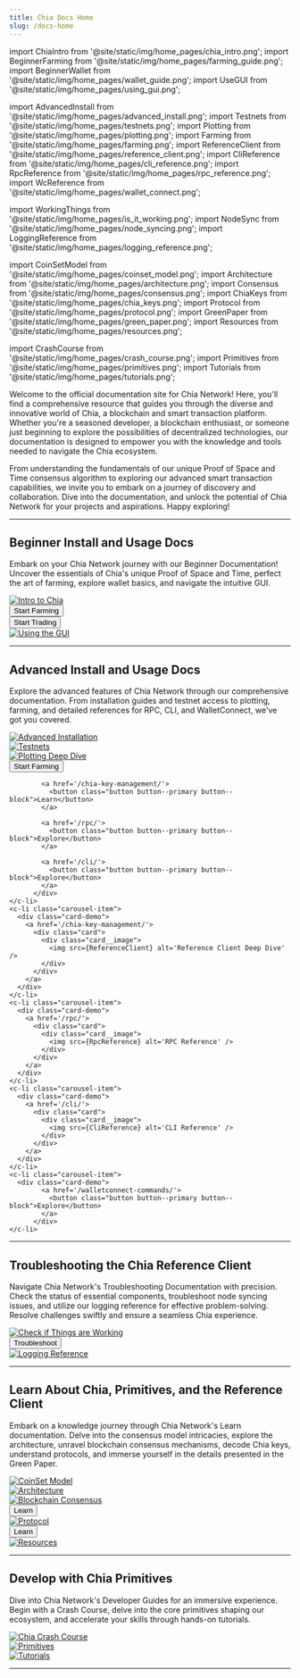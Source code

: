 ```yaml
---
title: Chia Docs Home
slug: /docs-home
---
```


import ChiaIntro from '@site/static/img/home_pages/chia_intro.png';
import BeginnerFarming from '@site/static/img/home_pages/farming_guide.png';
import BeginnerWallet from '@site/static/img/home_pages/wallet_guide.png';
import UseGUI from '@site/static/img/home_pages/using_gui.png';

import AdvancedInstall from '@site/static/img/home_pages/advanced_install.png';
import Testnets from '@site/static/img/home_pages/testnets.png';
import Plotting from '@site/static/img/home_pages/plotting.png';
import Farming from '@site/static/img/home_pages/farming.png';
import ReferenceClient from '@site/static/img/home_pages/reference_client.png';
import CliReference from '@site/static/img/home_pages/cli_reference.png';
import RpcReference from '@site/static/img/home_pages/rpc_reference.png';
import WcReference from '@site/static/img/home_pages/wallet_connect.png';

import WorkingThings from '@site/static/img/home_pages/is_it_working.png';
import NodeSync from '@site/static/img/home_pages/node_syncing.png';
import LoggingReference from '@site/static/img/home_pages/logging_reference.png';

import CoinSetModel from '@site/static/img/home_pages/coinset_model.png';
import Architecture from '@site/static/img/home_pages/architecture.png';
import Consensus from '@site/static/img/home_pages/consensus.png';
import ChiaKeys from '@site/static/img/home_pages/chia_keys.png';
import Protocol from '@site/static/img/home_pages/protocol.png';
import GreenPaper from '@site/static/img/home_pages/green_paper.png';
import Resources from '@site/static/img/home_pages/resources.png';

import CrashCourse from '@site/static/img/home_pages/crash_course.png';
import Primitives from '@site/static/img/home_pages/primitives.png';
import Tutorials from '@site/static/img/home_pages/tutorials.png';

Welcome to the official documentation site for Chia Network! Here, you'll find a comprehensive resource that guides you through the diverse and innovative world of Chia, a blockchain and smart transaction platform. Whether you're a seasoned developer, a blockchain enthusiast, or someone just beginning to explore the possibilities of decentralized technologies, our documentation is designed to empower you with the knowledge and tools needed to navigate the Chia ecosystem.

From understanding the fundamentals of our unique Proof of Space and Time consensus algorithm to exploring our advanced smart transaction capabilities, we invite you to embark on a journey of discovery and collaboration. Dive into the documentation, and unlock the potential of Chia Network for your projects and aspirations. Happy exploring!

***

## Beginner Install and Usage Docs

Embark on your Chia Network journey with our Beginner Documentation! Uncover the essentials of Chia's unique Proof of Space and Time, perfect the art of farming, explore wallet basics, and navigate the intuitive GUI.

<section class="carousel">
  <c-ol class="carousel-inner">
    <c-li class="carousel-item">
      <div class="card-demo">
        <a href='/introduction/'>
          <div class="card">
            <div class="card__image">
              <img src={ChiaIntro} alt='Intro to Chia' />
            </div>
          </div>
        </a>
      </div>
    </c-li>
    <c-li class="carousel-item">
      <div class="card-demo">
            <a href='/farming-guide/'>
              <button class="button button--primary button--block">Start Farming</button>
            </a>
          </div>
    </c-li>
    <c-li class="carousel-item">
      <div class="card-demo">
            <a href='/getting-started/wallet-guide/'>
              <button class="button button--primary button--block">Start Trading</button>
            </a>
          </div>
    </c-li>
    <c-li class="carousel-item">
      <div class="card-demo">
        <a href='/using-the-gui/'>
          <div class="card">
            <div class="card__image">
              <img src={UseGUI} alt='Using the GUI' />
            </div>
          </div>
        </a>
      </div>
    </c-li>
  </c-ol>
</section>

***

## Advanced Install and Usage Docs

Explore the advanced features of Chia Network through our comprehensive documentation. From installation guides and testnet access to plotting, farming, and detailed references for RPC, CLI, and WalletConnect, we've got you covered.

<section class="carousel">
  <c-ol class="carousel-inner">
    <c-li class="carousel-item">
      <div class="card-demo">
        <a href='/installation/'>
          <div class="card">
            <div class="card__image">
              <img src={AdvancedInstall} alt='Advanced Installation'/>
            </div>
          </div>
        </a>
      </div>
    </c-li>
    <c-li class="carousel-item">
      <div class="card-demo">
        <a href='/testnets/'>
          <div class="card">
            <div class="card__image">
              <img src={Testnets} alt='Testnets' />
            </div>
          </div>
        </a>
      </div>
    </c-li>
    <c-li class="carousel-item">
      <div class="card-demo">
        <a href='/plotting-basics/'>
          <div class="card">
            <div class="card__image">
              <img src={Plotting} alt='Plotting Deep Dive' />
            </div>
          </div>
        </a>
      </div>
    </c-li>
    <c-li class="carousel-item">
      <div class="card-demo">
            <a href='/farming-basics/'>
              <button class="button button--primary button--block">Start Farming</button>
            </a>
           
            <a href='/chia-key-management/'>
              <button class="button button--primary button--block">Learn</button>
            </a>
           
            <a href='/rpc/'>
              <button class="button button--primary button--block">Explore</button>
            </a>
           
            <a href='/cli/'>
              <button class="button button--primary button--block">Explore</button>
            </a>
          </div>
    </c-li>
    <c-li class="carousel-item">
      <div class="card-demo">
        <a href='/chia-key-management/'>
          <div class="card">
            <div class="card__image">
              <img src={ReferenceClient} alt='Reference Client Deep Dive' />
            </div>
          </div>
        </a>
      </div>
    </c-li>
    <c-li class="carousel-item">
      <div class="card-demo">
        <a href='/rpc/'>
          <div class="card">
            <div class="card__image">
              <img src={RpcReference} alt='RPC Reference' />
            </div>
          </div>
        </a>
      </div>
    </c-li>
    <c-li class="carousel-item">
      <div class="card-demo">
        <a href='/cli/'>
          <div class="card">
            <div class="card__image">
              <img src={CliReference} alt='CLI Reference' />
            </div>
          </div>
        </a>
      </div>
    </c-li>
    <c-li class="carousel-item">
      <div class="card-demo">
            <a href='/walletconnect-commands/'>
              <button class="button button--primary button--block">Explore</button>
            </a>
          </div>
    </c-li>
  </c-ol>
</section>

***

## Troubleshooting the Chia Reference Client

Navigate Chia Network's Troubleshooting Documentation with precision. Check the status of essential components, troubleshoot node syncing issues, and utilize our logging reference for effective problem-solving. Resolve challenges swiftly and ensure a seamless Chia experience.

<section class="carousel">
  <c-ol class="carousel-inner">
    <c-li class="carousel-item">
      <div class="card-demo">
        <a href='/troubleshooting/check-if-things-are-working/'>
          <div class="card">
            <div class="card__image">
              <img src={WorkingThings} alt='Check if Things are Working' />
            </div>
          </div>
        </a>
      </div>
    </c-li>
    <c-li class="carousel-item">
      <div class="card-demo">
            <a href='/troubleshooting/node-syncing/'>
              <button class="button button--primary button--block">Troubleshoot</button>
            </a>
          </div>
    </c-li>
    <c-li class="carousel-item">
      <div class="card-demo">
        <a href='/troubleshooting/logging-reference/'>
          <div class="card">
            <div class="card__image">
              <img src={LoggingReference} alt='Logging Reference' />
            </div>
          </div>
        </a>
      </div>
    </c-li>
  </c-ol>
</section>

***

## Learn About Chia, Primitives, and the Reference Client

Embark on a knowledge journey through Chia Network's Learn documentation. Delve into the consensus model intricacies, explore the architecture, unravel blockchain consensus mechanisms, decode Chia keys, understand protocols, and immerse yourself in the details presented in the Green Paper.

<section class="carousel">
  <c-ol class="carousel-inner">
    <c-li class="carousel-item">
      <div class="card-demo">
        <a href='/coin-set-intro/'>
          <div class="card">
            <div class="card__image">
              <img src={CoinSetModel} alt='CoinSet Model' />
            </div>
          </div>
        </a>
      </div>
    </c-li>
    <c-li class="carousel-item">
      <div class="card-demo">
        <a href='/architecture-overview/'>
          <div class="card">
            <div class="card__image">
              <img src={Architecture} alt='Architecture' />
            </div>
          </div>
        </a>
      </div>
    </c-li>
    <c-li class="carousel-item">
      <div class="card-demo">
        <a href='/consensus-intro/'>
          <div class="card">
            <div class="card__image">
              <img src={Consensus} alt='Blockchain Consensus' />
            </div>
          </div>
        </a>
      </div>
    </c-li>
    <c-li class="carousel-item">
      <div class="card-demo">
            <a href='/key-architecture/'>
              <button class="button button--primary button--block">Learn</button>
            </a>
          </div>
    </c-li>
    <c-li class="carousel-item">
      <div class="card-demo">
        <a href='/chia-protocol/'>
          <div class="card">
            <div class="card__image">
              <img src={Protocol} alt='Protocol' />
            </div>
          </div>
        </a>
      </div>
    </c-li>
    <c-li class="carousel-item">
      <div class="card-demo">
            <a href='/green-paper-abstract/'>
              <button class="button button--primary button--block">Learn</button>
            </a>
          </div>
    </c-li>
    <c-li class="carousel-item">
      <div class="card-demo">
        <a href='/cryptocurrency-intro/'>
          <div class="card">
            <div class="card__image">
              <img src={Resources} alt='Resources' />
            </div>
          </div>
        </a>
      </div>
    </c-li>
  </c-ol>
</section>

***

## Develop with Chia Primitives

Dive into Chia Network's Developer Guides for an immersive experience. Begin with a Crash Course, delve into the core primitives shaping our ecosystem, and accelerate your skills through hands-on tutorials.

<section class="carousel">
  <c-ol class="carousel-inner">
    <c-li class="carousel-item">
      <div class="card-demo">
        <a href='/guides/crash-course/introduction/'>
          <div class="card">
            <div class="card__image">
              <img src={CrashCourse} alt='Chia Crash Course' />
            </div>
          </div>
        </a>
      </div>
    </c-li>
    <c-li class="carousel-item">
      <div class="card-demo">
        <a href='/guides/primitives'>
          <div class="card">
            <div class="card__image">
              <img src={Primitives} alt='Primitives' />
            </div>
          </div>
        </a>
      </div>
    </c-li>
    <c-li class="carousel-item">
      <div class="card-demo">
        <a href='/guides/tutorials'>
          <div class="card">
            <div class="card__image">
              <img src={Tutorials} alt='Tutorials' />
            </div>
          </div>
        </a>
      </div>
    </c-li>
  </c-ol>
</section>

***
